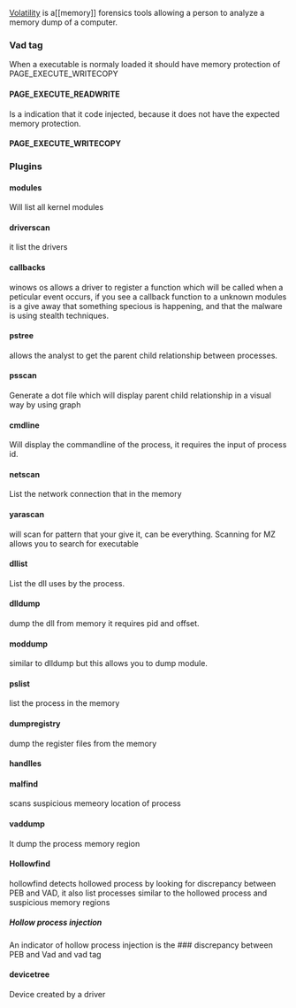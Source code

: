 [Volatility](https://www.volatilityfoundation.org/) is a[[memory]] forensics tools allowing a person to analyze a memory dump of a computer. 

### Vad tag 
When a executable is normaly loaded  it should have memory protection of  PAGE_EXECUTE_WRITECOPY
#### PAGE_EXECUTE_READWRITE
Is a indication that it code injected, because it does not have the expected memory protection. 

#### PAGE_EXECUTE_WRITECOPY



### Plugins 

#### modules
Will list all kernel modules

#### driverscan 
it list the drivers 

#### callbacks
winows os allows a driver to register a function which will be called when a peticular event occurs, if you see a callback function to a unknown modules is a give away that something specious is happening, and that the malware is using stealth techniques.  

#### pstree 
allows the analyst to get the parent child relationship between processes. 

#### psscan
Generate a dot file which will display parent child relationship in a visual way by using graph 

#### cmdline
Will display the commandline of the process, it requires the input of process id. 

#### netscan
List the network connection that in the memory 

#### yarascan
will scan for pattern that your give it, can be everything. 
Scanning for MZ allows you to search for executable

#### dllist
List the dll uses by the process. 

#### dlldump
dump the dll from memory it requires pid and offset. 

#### moddump
similar to dlldump but this allows you to dump module. 

#### pslist
list the process in the memory

#### dumpregistry
dump the register files from the memory

#### handlles 

#### malfind
scans suspicious memeory location of process

#### vaddump
It dump the process memory region 

#### Hollowfind
hollowfind detects hollowed process by looking for discrepancy between PEB and VAD, it also list processes similar to the hollowed process and suspicious memory regions

##### Hollow process injection 
An indicator of hollow process injection is the ### discrepancy between PEB and Vad 
and vad tag


#### devicetree
Device created by a driver